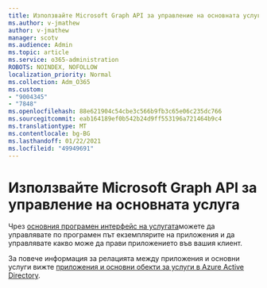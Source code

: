 ```yaml
---
title: Използвайте Microsoft Graph API за управление на основната услуга
ms.author: v-jmathew
author: v-jmathew
manager: scotv
ms.audience: Admin
ms.topic: article
ms.service: o365-administration
ROBOTS: NOINDEX, NOFOLLOW
localization_priority: Normal
ms.collection: Adm_O365
ms.custom:
- "9004345"
- "7848"
ms.openlocfilehash: 88e621904c54cbe3c566b9fb3c65e06c235dc766
ms.sourcegitcommit: eab164189ef0b542b24d9ff553196a721464b9c4
ms.translationtype: MT
ms.contentlocale: bg-BG
ms.lasthandoff: 01/22/2021
ms.locfileid: "49949691"
---
```

# <a name="use-microsoft-graph-api-to-manage-service-principal"></a>Използвайте Microsoft Graph API за управление на основната услуга

Чрез [основния програмен интерфейс на услугата](https://docs.microsoft.com/graph/api/resources/serviceprincipal)можете да управлявате по програмен път екземплярите на приложения и да управлявате какво може да прави приложението във вашия клиент.

За повече информация за релацията между приложения и основни услуги вижте [приложения и основни обекти за услуги в Azure Active Directory](https://docs.microsoft.com/azure/active-directory/develop/app-objects-and-service-principals).
